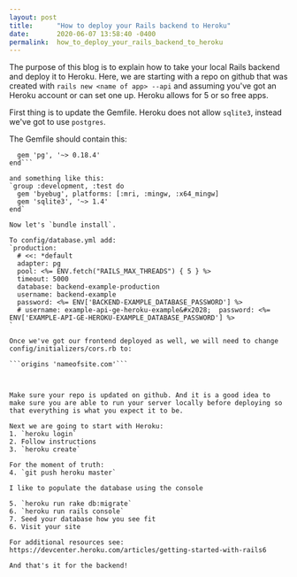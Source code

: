 ```yaml
---
layout: post
title:      "How to deploy your Rails backend to Heroku"
date:       2020-06-07 13:58:40 -0400
permalink:  how_to_deploy_your_rails_backend_to_heroku
---
```



The purpose of this blog is to explain how to take your local Rails backend and deploy it to Heroku. Here, we are starting with a repo on github that was created with `rails new <name of app> --api` and assuming you've got an Heroku account or can set one up. Heroku allows for 5 or so free apps.

First thing is to update the Gemfile. Heroku does not allow `sqlite3`, instead we've got to use `postgres`.

The Gemfile should contain this:
```group :production do 
  gem 'pg', '~> 0.18.4'
end```

and something like this:
`group :development, :test do
  gem 'byebug', platforms: [:mri, :mingw, :x64_mingw]
  gem 'sqlite3', '~> 1.4'
end`

Now let's `bundle install`.

To config/database.yml add:
`production:
  # <<: *default
  adapter: pg
  pool: <%= ENV.fetch("RAILS_MAX_THREADS") { 5 } %>
  timeout: 5000
  database: backend-example-production
  username: backend-example
  password: <%= ENV['BACKEND-EXAMPLE_DATABASE_PASSWORD'] %>
  # username: example-api-ge-heroku-example&#x2028;  password: <%= ENV['EXAMPLE-API-GE-HEROKU-EXAMPLE_DATABASE_PASSWORD'] %>
`

Once we've got our frontend deployed as well, we will need to change config/initializers/cors.rb to:

```origins 'nameofsite.com'```

   

Make sure your repo is updated on github. And it is a good idea to make sure you are able to run your server locally before deploying so that everything is what you expect it to be.

Next we are going to start with Heroku:
1. `heroku login`
2. Follow instructions
3. `heroku create`

For the moment of truth:
4. `git push heroku master`

I like to populate the database using the console

5. `heroku run rake db:migrate`
6. `heroku run rails console`
7. Seed your database how you see fit 
6. Visit your site

For additional resources see: https://devcenter.heroku.com/articles/getting-started-with-rails6

And that's it for the backend!

